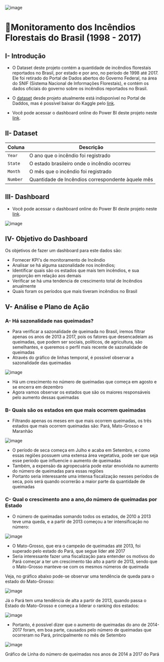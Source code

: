 ![image](https://github.com/user-attachments/assets/558b3152-b4fc-42a0-82f1-5ed56413e704)


# 🌳Monitoramento dos Incêndios Florestais do Brasil (1998 - 2017)

## I- Introdução
- O Dataset deste projeto contém a quantidade de incêndios florestais reportados no Brasil, por estado e por ano, no período de 1998 até 2017. Ele foi retirado do Portal de Dados abertos do Governo Federal, na área do SNIF (Sistema Nacional de Informações Florestais), e contém os dados oficiais do governo sobre os incêndios reportados no Brasil.
- O [dataset](https://github.com/massis93/Projetos_Analise_Dados/blob/main/PowerBI/Monitoramento%20Inc%C3%AAndios%20Brasil/amazon.csv) desde projeto atualmente está indisponível no Portal de Daddos, mas é possível baixar do Kaggle pelo [link](https://www.kaggle.com/datasets/gustavomodelli/forest-fires-in-brazil).

- Você pode acessar o dashboard online do Power BI deste projeto neste [link](https://app.powerbi.com/groups/me/reports/fbebd2a7-2e4e-45f0-83f3-dc9928c5c67d/17555d02dad76584fa5e?experience=power-bi).

## II- Dataset

| Coluna          | Descrição                                                  
|-|-|
| `Year`    	  | O ano que o incêndio foi registrado                            
| `State`        | O estado brasileiro onde o incêndio ocorreu                                                   
| `Month` | O mês que o incêndio foi registrado                                                    
| `Number`       | Quantidade de Incêndios correspondente àquele mês  



## III- Dashboard 

- Você pode acessar o dashboard online do Power BI deste projeto neste [link](https://app.powerbi.com/view?r=eyJrIjoiNzE5Njk0MzYtZWE5Yy00NzMzLTkwZjktYzYwNTZiZTAyNDQ0IiwidCI6IjRmZDUyYzZkLTcwMDctNDc1NS04NWZhLTI1Zjg2ZTcxYWVjNyJ9).


![image](https://github.com/user-attachments/assets/3c52a74f-2501-412c-b258-675af0a3e584)






## IV- Objetivo do Dashboard
Os objetivos de fazer um dashboard para este dados são:
- Fornecer KPI's de monitoramento de Incêndio
- Analisar se há alguma sazonalidade nos incêndios;
- Identificar quais são os estados que mais tem incêndios, e sua proporção em relação aos demais
- Verificar se há uma tendencia de crescimento total de Incêndios anualmente
- Quais foram os períodos que mais tiveram incêndios no Brasil



## V- Análise e Plano de Ação


###  A- Há sazonalidade nas queimadas?
- Para verificar a sazonalidade de queimada no Brasil, iremos filtrar apenas os anos de 2013 a 2017, pois os fatores que desencadeiam as queimadas, que podem ser sociais, políticos, de agricultura, são semelhantes, e queremos o perfil mais recente de sazonalidade de queimadas 
- Através do gráfico de linhas temporal, é possível observar a sazonalidade das queimadas

![image](https://github.com/user-attachments/assets/cb8e0163-c33d-44f2-8169-2c82e33108f4)

- Há um crescimento no número de queimadas que começa em agosto e se encerra em dezembro
- Agora vamos observar os estados que são os maiores responsáveis pelo aumento dessas queimadas

### B- Quais são os estados em que mais ocorrem queimadas
- Filtrando apenas os meses em que mais ocorrem queimadas, os três estados que mais ocorrem queimadas são: Pará, Mato-Grosso e Maranhão

![image](https://github.com/user-attachments/assets/be5f117d-5749-437f-b40f-f55f64aaa9b0)

- O período de seca começa em Julho e acaba em Setembro, e como essas regiões possuem uma extensa área vegetativa, pode ser que seja esse período que influencie o aumento de queimadas
- Também, a expensão da agropecuária pode estar envolvida no aumento do número de queimadas para essas regiões
- Portanto seria interessante uma intensa fiscalização nesses períodos de seca, pois será quando ocorrerão a maior parte da quantidade de queimadas

### C- Qual o crescimento ano a ano,do número de queimadas por Estado
- O número de queimadas somando todos os estados, de 2010 a 2013 teve uma queda, e a partir de 2013 começou a ter intensificação no número:

![image](https://github.com/user-attachments/assets/7d68a9b3-40e0-41e9-8cce-0663620677c8)

- O Mato-Grosso, que era o campeão de queimadas até 2013, foi superado pelo estado do Pará, que segue líder até 2017
- Seria interessante fazer uma fiscalização para entender os motivos do Pará começar a ter um crescimento tão alto a partir de 2013, sendo que o Mato-Grosso manteve-se com os mesmos números de queimada

Veja, no gráfico abaixo pode-se observar uma tendência de queda para o estado do Mato-Grosso:

![image](https://github.com/user-attachments/assets/04a67946-f865-4797-93eb-0505b1b0f675)

Já o Pará tem uma tendência de alta a partir de 2013, quando passa o Estado do Mato-Grosso e começa a liderar o ranking dos estados:

![image](https://github.com/user-attachments/assets/633d563c-d649-431e-a74a-29e7b5bc8593)

- Portanto, é possível dizer que o aumento de queimadas do ano de 2014-2017 foram, em boa parte, causados pelo número de queimadas que ocorreram no Pará, principalmente no mês de Setembro

![image](https://github.com/user-attachments/assets/1a0eb215-6402-4611-8fde-66f46bac0165)

Gráfico de Linha do número de queimadas nos anos de 2014 a 2017 do Pará










